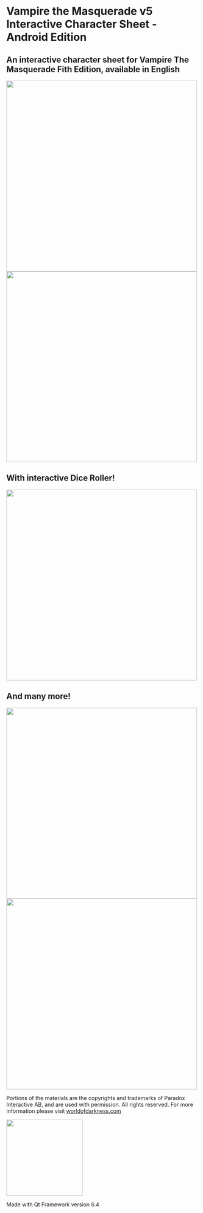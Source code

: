 # Vampire the Masquerade v5 Interactive Character Sheet - Android Edition

## An interactive character sheet for Vampire The Masquerade Fith Edition, available in English

<img src="https://github.com/Pkow1999/vtm_sheet_androidPort/assets/72875240/c78355b2-d3cb-465d-8127-76c16169c549" width="500" />

<img src="https://github.com/Pkow1999/vtm_sheet_androidPort/assets/72875240/81c12ed6-dfe8-412f-86e1-7f63b2f07751" width="500" />

## With interactive Dice Roller!

<img src="https://github.com/Pkow1999/vtm_sheet_androidPort/assets/72875240/fb9caa99-2e74-4a10-b364-1dda551374a6" width="500" />

## And many more!

<img src="https://github.com/Pkow1999/vtm_sheet_androidPort/assets/72875240/5081fd9c-396e-4b8e-89aa-4eb4e0e83763" width="500"/>

<img src="https://github.com/Pkow1999/vtm_sheet_androidPort/assets/72875240/b27197ae-6d94-4544-8bd2-161ace327e0c" width="500"/>

Portions of the materials are the copyrights and trademarks of Paradox Interactive AB, and are used with permission. All rights reserved. For more information please visit [worldofdarkness.com](https://www.worldofdarkness.com/)


<img src="https://github.com/Pkow1999/Vampire-The-Masquerade-V5-Character-Sheet/assets/72875240/94813a9e-620e-410a-913f-d4b91322c3cf" width="200" />

Made with Qt Framework version 6.4
